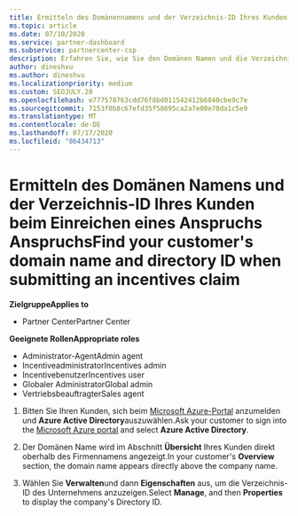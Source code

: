 ```yaml
---
title: Ermitteln des Domänennamens und der Verzeichnis-ID Ihres Kunden
ms.topic: article
ms.date: 07/10/2020
ms.service: partner-dashboard
ms.subservice: partnercenter-csp
description: Erfahren Sie, wie Sie den Domänen Namen und die Verzeichnis-ID Ihres Kunden beim Einreichen eines Anspruchs finden.
author: dineshvu
ms.author: dineshvu
ms.localizationpriority: medium
ms.custom: SEOJULY.20
ms.openlocfilehash: e777578763cdd76f8bd011542412b6840cbe9c7e
ms.sourcegitcommit: 7153f0b8c67efd35f58695ca2a7e00e70da1c5e9
ms.translationtype: MT
ms.contentlocale: de-DE
ms.lasthandoff: 07/17/2020
ms.locfileid: "86434713"
---
```

# <a name="find-your-customers-domain-name-and-directory-id-when-submitting-an-incentives-claim"></a><span data-ttu-id="4c131-103">Ermitteln des Domänen Namens und der Verzeichnis-ID Ihres Kunden beim Einreichen eines Anspruchs Anspruchs</span><span class="sxs-lookup"><span data-stu-id="4c131-103">Find your customer's domain name and directory ID when submitting an incentives claim</span></span>

<span data-ttu-id="4c131-104">**Zielgruppe**</span><span class="sxs-lookup"><span data-stu-id="4c131-104">**Applies to**</span></span>

- <span data-ttu-id="4c131-105">Partner Center</span><span class="sxs-lookup"><span data-stu-id="4c131-105">Partner Center</span></span>

<span data-ttu-id="4c131-106">**Geeignete Rollen**</span><span class="sxs-lookup"><span data-stu-id="4c131-106">**Appropriate roles**</span></span>

- <span data-ttu-id="4c131-107">Administrator-Agent</span><span class="sxs-lookup"><span data-stu-id="4c131-107">Admin agent</span></span>
- <span data-ttu-id="4c131-108">Incentiveadministrator</span><span class="sxs-lookup"><span data-stu-id="4c131-108">Incentives admin</span></span>
- <span data-ttu-id="4c131-109">Incentivebenutzer</span><span class="sxs-lookup"><span data-stu-id="4c131-109">Incentives user</span></span>
- <span data-ttu-id="4c131-110">Globaler Administrator</span><span class="sxs-lookup"><span data-stu-id="4c131-110">Global admin</span></span>
- <span data-ttu-id="4c131-111">Vertriebsbeauftragter</span><span class="sxs-lookup"><span data-stu-id="4c131-111">Sales agent</span></span>

1. <span data-ttu-id="4c131-112">Bitten Sie Ihren Kunden, sich beim [Microsoft Azure-Portal](https://portal.azure.com/#home) anzumelden und **Azure Active Directory**auszuwählen.</span><span class="sxs-lookup"><span data-stu-id="4c131-112">Ask your customer to sign into the [Microsoft Azure portal](https://portal.azure.com/#home) and select **Azure Active Directory**.</span></span>

2. <span data-ttu-id="4c131-113">Der Domänen Name wird im Abschnitt **Übersicht** Ihres Kunden direkt oberhalb des Firmennamens angezeigt.</span><span class="sxs-lookup"><span data-stu-id="4c131-113">In your customer's **Overview** section, the domain name appears directly above the company name.</span></span>  

3. <span data-ttu-id="4c131-114">Wählen Sie **Verwalten**und dann **Eigenschaften** aus, um die Verzeichnis-ID des Unternehmens anzuzeigen.</span><span class="sxs-lookup"><span data-stu-id="4c131-114">Select **Manage**, and then **Properties** to display the company's Directory ID.</span></span>
